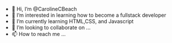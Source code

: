 - 👋 Hi, I’m @CarolineCBeach
- 👀 I’m interested in learning how to become a fullstack developer
- 🌱 I’m currently learning HTML,CSS, and Javascript
- 💞️ I’m looking to collaborate on ...
- 📫 How to reach me ...

<!---
CarolineCBeach/CarolineCBeach is a ✨ special ✨ repository because its `README.md` (this file) appears on your GitHub profile.
You can click the Preview link to take a look at your changes.
--->
